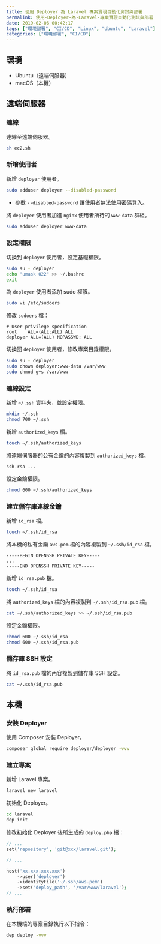 ```yaml
---
title: 使用 Deployer 為 Laravel 專案實現自動化測試與部署
permalink: 使用-Deployer-為-Laravel-專案實現自動化測試與部署
date: 2019-02-06 00:42:17
tags: ["環境部署", "CI/CD", "Linux", "Ubuntu", "Laravel"]
categories: ["環境部署", "CI/CD"]
---
```


## 環境

- Ubuntu（遠端伺服器）
- macOS（本機）

## 遠端伺服器

### 連線

連線至遠端伺服器。

```BASH
sh ec2.sh
```

### 新增使用者

新增 `deployer` 使用者。

```BASH
sudo adduser deployer --disabled-password
```

- 參數 `--disabled-password` 讓使用者無法使用密碼登入。

將 `deployer` 使用者加進 `nginx` 使用者所待的 `www-data` 群組。

```BASH
sudo adduser deployer www-data
```

### 設定權限

切換到 `deployer` 使用者，設定基礎權限。

```BASH
sudo su - deployer
echo "umask 022" >> ~/.bashrc
exit
```

為 `deployer` 使用者添加 sudo 權限。

```BASH
sudo vi /etc/sudoers
```

修改 `sudoers` 檔：

```ENV
# User privilege specification
root    ALL=(ALL:ALL) ALL
deployer ALL=(ALL) NOPASSWD: ALL
```

切換回 `deployer` 使用者，修改專案目錄權限。

```BASH
sudo su - deployer
sudo chown deployer:www-data /var/www
sudo chmod g+s /var/www
```

### 連線設定

新增 `~/.ssh` 資料夾，並設定權限。

```BASH
mkdir ~/.ssh
chmod 700 ~/.ssh
```

新增 `authorized_keys` 檔。

```BASH
touch ~/.ssh/authorized_keys
```

將遠端伺服器的公有金鑰的內容複製到 `authorized_keys` 檔。

```TEXT
ssh-rsa ...
```

設定金鑰權限。

```BASH
chmod 600 ~/.ssh/authorized_keys
```

### 建立儲存庫連線金鑰

新增 `id_rsa` 檔。

```BASH
touch ~/.ssh/id_rsa
```

將本機的私有金鑰 `aws.pem` 檔的內容複製到 `~/.ssh/id_rsa` 檔。

```TEXT
-----BEGIN OPENSSH PRIVATE KEY-----
...
-----END OPENSSH PRIVATE KEY-----
```

新增 `id_rsa.pub` 檔。

```BASH
touch ~/.ssh/id_rsa
```

將 `authorized_keys` 檔的內容複製到 `~/.ssh/id_rsa.pub` 檔。

```BASH
cat ~/.ssh/authorized_keys >> ~/.ssh/id_rsa.pub
```

設定金鑰權限。

```BASH
chmod 600 ~/.ssh/id_rsa
chmod 600 ~/.ssh/id_rsa.pub
```

### 儲存庫 SSH 設定

將 `id_rsa.pub` 檔的內容複製到儲存庫 SSH 設定。

```BASH
cat ~/.ssh/id_rsa.pub
```

## 本機

### 安裝 Deployer

使用 Composer 安裝 Deployer。

```BASH
composer global require deployer/deployer -vvv
```

### 建立專案

新增 Laravel 專案。

```BASH
laravel new laravel
```

初始化 Deployer。

```BASH
cd laravel
dep init
```

修改初始化 Deployer 後所生成的 `deploy.php` 檔：

```PHP
// ...
set('repository', 'git@xxx/laravel.git');

// ...

host('xx.xxx.xxx.xxx')
    ->user('deployer')
    ->identityFile('~/.ssh/aws.pem')
    ->set('deploy_path', '/var/www/laravel');
// ...
```

### 執行部署

在本機端的專案目錄執行以下指令：

```BASH
dep deploy -vvv
```
